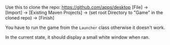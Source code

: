 Use this to clone the repo: https://github.com/apps/desktop
[File] -> [Import] -> [Existing Maven Projects] -> (set root Directory to "Game" in the cloned repo) -> [Finish]

You have to run the game from the `Launcher` class otherwise it doesn't work.

In the current state, it should display a small white window when ran.
